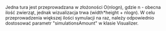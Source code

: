 Jedna tura jest przeprowadzana w złożoności O(nlogn), gdzie n - obecna ilość zwierząt, jednak wizualizacja trwa (width*height + nlogn).
W celu przeprowadzenia większej ilości symulacji na raz, należy odpowiednio dostosować parametr "simulationsAmount" w klasie Visualizer.
